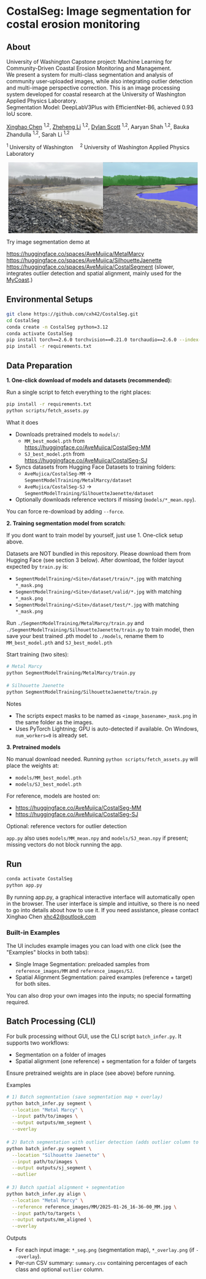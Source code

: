 # CostalSeg: Image segmentation for costal erosion monitoring

## About
University of Washington Capstone project: Machine Learning for Community-Driven Coastal Erosion Monitoring and Management.  
We present a system for multi-class segmentation and analysis of community user-uploaded images, while also integrating outlier detection and multi-image perspective correction.  This is an image processing system developed for coastal research at the University of Washington Applied Physics Laboratory.  
Segmentation Model: DeepLabV3Plus with EfficientNet-B6, achieved 0.93 IoU score.

[Xinghao Chen](https://cxh42.github.io/) <sup>1,</sup><sup>2</sup>, [Zheheng Li](https://github.com/Martyr12333) <sup>1,</sup><sup>2</sup>, [Dylan Scott](https://github.com/dwilsons) <sup>1,</sup><sup>2</sup>, Aaryan Shah <sup>1,</sup><sup>2</sup>, Bauka Zhandulla <sup>1,</sup><sup>2</sup>, Sarah Li <sup>1,</sup><sup>2</sup>

<sup>1 </sup>University of Washington&emsp; <sup>2 </sup>University of Washington Applied Physics Laboratory &emsp;

<div style="display: flex; justify-content: center;">
    <img src="assets/originalshow.jpg" style="width: 49%;" />
    <img src="assets/overlayshow.webp" style="width: 49%;" />
</div>

Try image segmentation demo at  

https://huggingface.co/spaces/AveMujica/MetalMarcy  
https://huggingface.co/spaces/AveMujica/SilhouetteJaenette  
https://huggingface.co/spaces/AveMujica/CostalSegment (slower, integrates outlier detection and spatial alignment, mainly used for the [MyCoast](https://mycoast.org/wa).)  

## Environmental Setups
```bash
git clone https://github.com/cxh42/CostalSeg.git
cd CostalSeg
conda create -n CostalSeg python=3.12
conda activate CostalSeg
pip install torch==2.6.0 torchvision==0.21.0 torchaudio==2.6.0 --index-url https://download.pytorch.org/whl/cu126
pip install -r requirements.txt
```

## Data Preparation

**1. One-click download of models and datasets (recommended):**

Run a single script to fetch everything to the right places:

```bash
pip install -r requirements.txt
python scripts/fetch_assets.py
```

What it does

- Downloads pretrained models to `models/`:
  - `MM_best_model.pth` from https://huggingface.co/AveMujica/CostalSeg-MM
  - `SJ_best_model.pth` from https://huggingface.co/AveMujica/CostalSeg-SJ
- Syncs datasets from Hugging Face Datasets to training folders:
  - `AveMujica/CostalSeg-MM` -> `SegmentModelTraining/MetalMarcy/dataset`
  - `AveMujica/CostalSeg-SJ` -> `SegmentModelTraining/SilhouetteJaenette/dataset`
- Optionally downloads reference vectors if missing (`models/*_mean.npy`).

You can force re-download by adding `--force`.

**2. Training segmentation model from scratch:**

If you dont want to train model by yourself, just use 1. One-click setup above. 

Datasets are NOT bundled in this repository. Please download them from Hugging Face (see section 3 below). After download, the folder layout expected by `train.py` is:

- `SegmentModelTraining/<Site>/dataset/train/*.jpg` with matching `*_mask.png`
- `SegmentModelTraining/<Site>/dataset/valid/*.jpg` with matching `*_mask.png`
- `SegmentModelTraining/<Site>/dataset/test/*.jpg` with matching `*_mask.png`

Run `./SegmentModelTraining/MetalMarcy/train.py` and `./SegmentModelTraining/SilhouetteJaenette/train.py` to train model, then save your best trained .pth model to `./models`, rename them to `MM_best_model.pth` and `SJ_best_model.pth`

Start training (two sites):

```bash
# Metal Marcy
python SegmentModelTraining/MetalMarcy/train.py

# Silhouette Jaenette
python SegmentModelTraining/SilhouetteJaenette/train.py
```

Notes

- The scripts expect masks to be named as `<image_basename>_mask.png` in the same folder as the images.
- Uses PyTorch Lightning; GPU is auto-detected if available. On Windows, `num_workers=0` is already set.

**3. Pretrained models**

No manual download needed. Running `python scripts/fetch_assets.py` will place the weights at:

- `models/MM_best_model.pth`
- `models/SJ_best_model.pth`

For reference, models are hosted on:

- https://huggingface.co/AveMujica/CostalSeg-MM
- https://huggingface.co/AveMujica/CostalSeg-SJ

Optional: reference vectors for outlier detection

`app.py` also uses `models/MM_mean.npy` and `models/SJ_mean.npy` if present; missing vectors do not block running the app.



## Run
```bash
conda activate CostalSeg
python app.py
```
By running app.py, a graphical interactive interface will automatically open in the browser. The user interface is simple and intuitive, so there is no need to go into details about how to use it. If you need assistance, please contact Xinghao Chen xhc42@outlook.com

### Built-in Examples

The UI includes example images you can load with one click (see the "Examples" blocks in both tabs):

- Single Image Segmentation: preloaded samples from `reference_images/MM` and `reference_images/SJ`.
- Spatial Alignment Segmentation: paired examples (reference + target) for both sites.

You can also drop your own images into the inputs; no special formatting required.

## Batch Processing (CLI)

For bulk processing without GUI, use the CLI script `batch_infer.py`. It supports two workflows:

- Segmentation on a folder of images
- Spatial alignment (one reference) + segmentation for a folder of targets

Ensure pretrained weights are in place (see above) before running.

Examples

```bash
# 1) Batch segmentation (save segmentation map + overlay)
python batch_infer.py segment \
  --location "Metal Marcy" \
  --input path/to/images \
  --output outputs/mm_segment \
  --overlay

# 2) Batch segmentation with outlier detection (adds outlier column to summary.csv)
python batch_infer.py segment \
  --location "Silhouette Jaenette" \
  --input path/to/images \
  --output outputs/sj_segment \
  --outlier

# 3) Batch spatial alignment + segmentation
python batch_infer.py align \
  --location "Metal Marcy" \
  --reference reference_images/MM/2025-01-26_16-36-00_MM.jpg \
  --input path/to/targets \
  --output outputs/mm_aligned \
  --overlay
```

Outputs

- For each input image: `*_seg.png` (segmentation map), `*_overlay.png` (if `--overlay`).
- Per-run CSV summary: `summary.csv` containing percentages of each class and optional `outlier` column.
